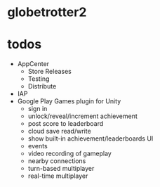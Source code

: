 # globetrotter2
# todos
- AppCenter
  - Store Releases
  - Testing
  - Distribute
- IAP
- Google Play Games plugin for Unity
  - sign in
  - unlock/reveal/increment achievement
  - post score to leaderboard
  - cloud save read/write
  - show built-in achievement/leaderboards UI
  - events
  - video recording of gameplay
  - nearby connections
  - turn-based multiplayer
  - real-time multiplayer
